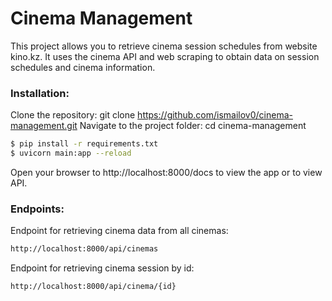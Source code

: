 # Cinema Management

This project allows you to retrieve cinema session schedules from website kino.kz. It uses the cinema API and web scraping to obtain data on session schedules and cinema information.


### Installation:

Clone the repository: git clone https://github.com/ismailov0/cinema-management.git
Navigate to the project folder: cd cinema-management
```sh
$ pip install -r requirements.txt
$ uvicorn main:app --reload
```

Open your browser to http://localhost:8000/docs to view the app or to view API.

### Endpoints:
Endpoint for retrieving cinema data from all cinemas:
```sh
http://localhost:8000/api/cinemas
```

Endpoint for retrieving cinema session by id:
```sh
http://localhost:8000/api/cinema/{id}
```

